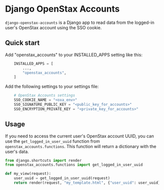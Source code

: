 # Django OpenStax Accounts

`django-openstax-accounts` is a Django app to read data from the logged-in user's OpenStax account using the SSO cookie.

## Quick start

Add "openstax_accounts" to your INSTALLED_APPS setting like this:
```python
    INSTALLED_APPS = [
        ...,
        "openstax_accounts",
    ]
```

Add the following settings to your settings file:
```python
    # OpenStax Accounts settings
    SSO_COOKIE_NAME = "<oxa_env>"
    SSO_SIGNATURE_PUBLIC_KEY = "<public_key_for_accounts>"
    SSO_ENCRYPTION_PRIVATE_KEY = "<private_key_for_accounts>"
```

## Usage
If you need to access the current user's OpenStax account UUID, you can use the `get_logged_in_user_uuid` function from `openstax_accounts.functions`. This function will return a dictionary with the user's data.

```python
from django.shortcuts import render
from openstax_accounts.functions import get_logged_in_user_uuid

def my_view(request):
    user_uuid = get_logged_in_user_uuid(request)
    return render(request, "my_template.html", {"user_uuid": user_uuid})
```


